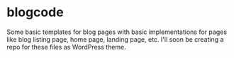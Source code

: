 # blogcode
Some basic templates for blog pages with basic implementations for pages like blog listing page, home page, landing page, etc. I'll soon be creating a repo for these files as WordPress theme.
